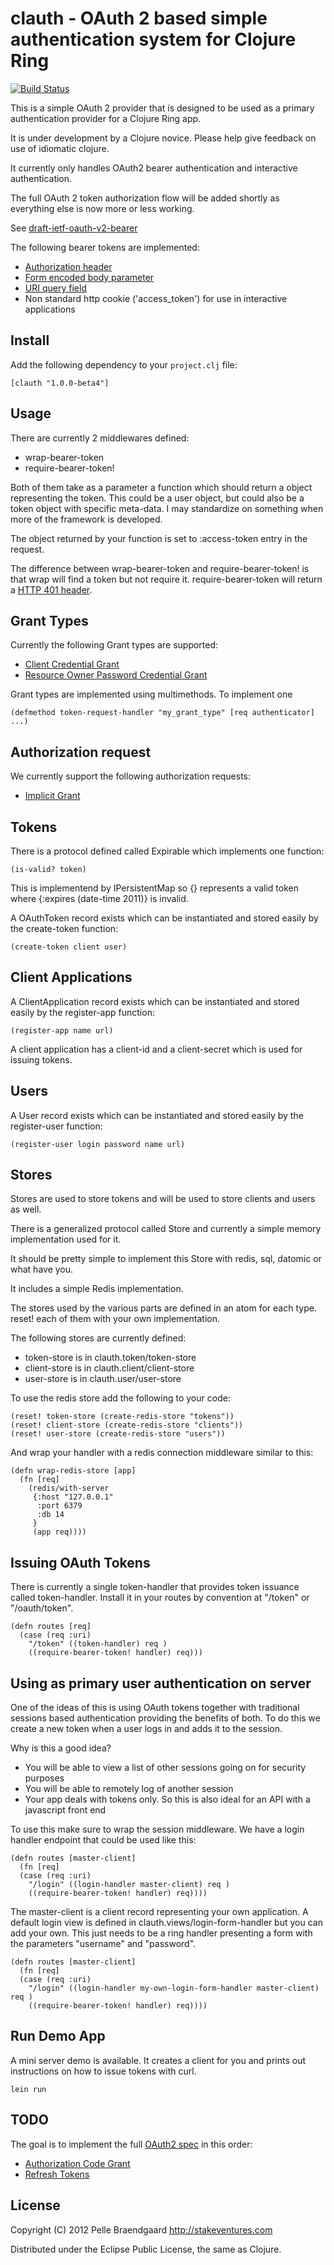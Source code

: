 # clauth - OAuth 2 based simple authentication system for Clojure Ring

[![Build Status](https://secure.travis-ci.org/pelle/clauth.png)](http://travis-ci.org/pelle/clauth)

This is a simple OAuth 2 provider that is designed to be used as a primary authentication provider for a Clojure Ring app.

It is under development by a Clojure novice. Please help give feedback on use of idiomatic clojure.

It currently only handles OAuth2 bearer authentication and interactive authentication. 

The full OAuth 2 token authorization flow will be added shortly as everything else is now more or less working.

See [draft-ietf-oauth-v2-bearer](http://tools.ietf.org/html/draft-ietf-oauth-v2-bearer-08)

The following bearer tokens are implemented:

* [Authorization header](http://tools.ietf.org/html/draft-ietf-oauth-v2-bearer-08#section-2.1)
* [Form encoded body parameter](http://tools.ietf.org/html/draft-ietf-oauth-v2-bearer-08#section-2.2)
* [URI query field](http://tools.ietf.org/html/draft-ietf-oauth-v2-bearer-08#section-2.3)
* Non standard http cookie ('access_token') for use in interactive applications

## Install

Add the following dependency to your `project.clj` file:

    [clauth "1.0.0-beta4"]

## Usage

There are currently 2 middlewares defined:

* wrap-bearer-token
* require-bearer-token!

Both of them take as a parameter a function which should return a object representing the token. This could be a user object, but could also be a token object with specific meta-data. I may standardize on something when more of the framework is developed.

The object returned by your function is set to :access-token entry in the request.

The difference between wrap-bearer-token and require-bearer-token! is that wrap will find a token but not require it. require-bearer-token will return a [HTTP 401 header](http://tools.ietf.org/html/draft-ietf-oauth-v2-bearer-08#section-2.4).

## Grant Types

Currently the following Grant types are supported:

* [Client Credential Grant](http://tools.ietf.org/html/draft-ietf-oauth-v2-25#section-4.4)
* [Resource Owner Password Credential Grant](http://tools.ietf.org/html/draft-ietf-oauth-v2-25#section-4.3)

Grant types are implemented using multimethods. To implement one 

    (defmethod token-request-handler "my_grant_type" [req authenticator] ...)

## Authorization request

We currently support the following authorization requests:

* [Implicit Grant](http://tools.ietf.org/html/draft-ietf-oauth-v2-25#section-4.2)

## Tokens

There is a protocol defined called Expirable which implements one function:

    (is-valid? token)

This is implementend by IPersistentMap so {} represents a valid token where {:expires (date-time 2011)} is invalid.

A OAuthToken record exists which can be instantiated and stored easily by the create-token function:

    (create-token client user)

## Client Applications

A ClientApplication record exists which can be instantiated and stored easily by the register-app function:

    (register-app name url)

A client application has a client-id and a client-secret which is used for issuing tokens.

## Users

A User record exists which can be instantiated and stored easily by the register-user function:

    (register-user login password name url)


## Stores

Stores are used to store tokens and will be used to store clients and users as well.

There is a generalized protocol called Store and currently a simple memory implementation used for it.

It should be pretty simple to implement this Store with redis, sql, datomic or what have you. 

It includes a simple Redis implementation.

The stores used by the various parts are defined in an atom for each type. reset! each of them with your own implementation.

The following stores are currently defined:

* token-store is in clauth.token/token-store
* client-store is in clauth.client/client-store
* user-store is in clauth.user/user-store

To use the redis store add the following to your code:

    (reset! token-store (create-redis-store "tokens"))
    (reset! client-store (create-redis-store "clients"))
    (reset! user-store (create-redis-store "users"))

And wrap your handler with a redis connection middleware similar to this: 

    (defn wrap-redis-store [app]
      (fn [req]
        (redis/with-server
         {:host "127.0.0.1"
          :port 6379
          :db 14
         }
         (app req))))

## Issuing OAuth Tokens

There is currently a single token-handler that provides token issuance called token-handler. Install it in your routes by convention at "/token" or "/oauth/token". 

    (defn routes [req]
      (case (req :uri)
        "/token" ((token-handler) req )
        ((require-bearer-token! handler) req)))

## Using as primary user authentication on server

One of the ideas of this is using OAuth tokens together with traditional sessions based authentication providing the benefits of both. To do this we create a new token when a user logs in and adds it to the session.

Why is this a good idea?

* You will be able to view a list of other sessions going on for security purposes
* You will be able to remotely log of another session
* Your app deals with tokens only. So this is also ideal for an API with a javascript front end

To use this make sure to wrap the session middleware. We have a login handler endpoint that could be used like this:

    (defn routes [master-client]
      (fn [req]
      (case (req :uri)
        "/login" ((login-handler master-client) req )
        ((require-bearer-token! handler) req))))

The master-client is a client record representing your own application. A default login view is defined in clauth.views/login-form-handler but you can add your own. This just needs to be a ring handler presenting a form with the parameters "username" and "password".

    (defn routes [master-client]
      (fn [req]
      (case (req :uri)
        "/login" ((login-handler my-own-login-form-handler master-client) req )
        ((require-bearer-token! handler) req))))

## Run Demo App

A mini server demo is available. It creates a client for you and prints out instructions on how to issue tokens with curl.

    lein run

## TODO

The goal is to implement the full [OAuth2 spec](http://tools.ietf.org/html/draft-ietf-oauth-v2-25) in this order:

* [Authorization Code Grant](http://tools.ietf.org/html/draft-ietf-oauth-v2-25#section-4.1)
* [Refresh Tokens](http://tools.ietf.org/html/draft-ietf-oauth-v2-25#section-1.5)

## License

Copyright (C) 2012 Pelle Braendgaard http://stakeventures.com

Distributed under the Eclipse Public License, the same as Clojure.
